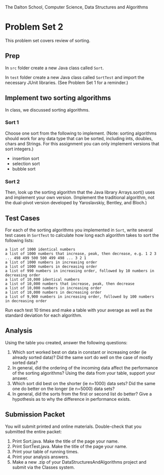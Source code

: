 The Dalton School, Computer Science, Data Structures and Algorithms

# Problem Set 2

This problem set covers review of sorting. 

## Prep
In `src` folder create a new Java class called `Sort`. 

In `test` folder create a new Java class called `SortTest` and import the necessary JUnit libraries. (See Problem Set 1 for a reminder.)

## Implement two  sorting algorithms 
In class, we discussed sorting algorithms. 

### Sort 1
Choose one sort from the following to implement. (Note: sorting algorithms should work for any data type that can be sorted, including ints, doubles, chars and Strings. For this assignment you can only implement versions that sort integers.)

* insertion sort
* selection sort
* bubble sort

### Sort 2
Then, look up the sorting algorithm that the Java library Arrays.sort() uses and implement your own version. (Implement the traditional algorithm, not the dual-pivot version developed by Yaroslavskiy, Bentley, and Bloch.)


## Test Cases
For each of the sorting algorithms you implemented in `Sort`, write several test cases in `SortTest` to calculate how long each algorithm takes to sort the following lists:
```
a list of 1000 identical numbers
a list of 1000 numbers that increase, peak, then decrease, e.g. 1 2 3 ... 498 499 500 500 499 498 ... 3 2 1
a list of 1000 numbers in increasing order
a list of 1000 numbers in decreasing order
a list of 990 numbers in increasing order, followed by 10 numbers in decreasing order
a list of 10,000 identical numbers 
a list of 10,000 numbers that increase, peak, then decrease
a list of 10,000 numbers in increasing order
a list of 10,000 numbers in decreasing order
a list of 9,900 numbers in increasing order, followed by 100 numbers in decreasing order
```

Run each test 10 times and make a table with your average as well as the standard deviation for each algorithm. 

## Analysis 
Using the table you created, answer the following questions:

1. Which sort worked best on data in constant or increasing order (ie already sorted data)? Did the same sort do well on the case of mostly sorted data?
2. In general, did the ordering of the incoming data affect the performance of the sorting algorithms? Using the data from your table, support your answer.
3. Which sort did best on the shorter (ie n=1000) data sets? Did the same one do better on the longer (ie n=5000) data sets?
4. In general, did the sorts from the first or second list do better? Give a hypothesis as to why the difference in performance exists.

## Submission Packet
You will submit printed and online materials. Double-check that you submitted the entire packet:
1. Print Sort.java. Make the title of the page your name.
2. Print SortTest.java. Make the title of the page your name.
3. Print your table of running times.
4. Print your analysis answers.
5. Make a new .zip of your DataStructuresAndAlgorithms project and submit via the Classes system.
